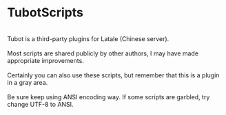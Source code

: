 # TubotScripts
<br/>Tubot is a third-party plugins for Latale (Chinese server).</br>
<br/>Most scripts are shared publicly by other authors, I may have made appropriate improvements.</br>
<br/>Certainly you can also use these scripts, but remember that this is a plugin in a gray area.<br/>
<br/>Be sure keep using ANSI encoding way. If some scripts are garbled, try change UTF-8 to ANSI.<br/>